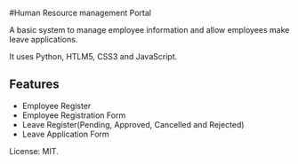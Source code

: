 #Human Resource management Portal

A basic system to manage employee information and allow employees make leave applications.

It uses Python, HTLM5, CSS3 and JavaScript.

## Features
* Employee Register
* Employee Registration Form
* Leave Register(Pending, Approved, Cancelled and Rejected)
* Leave Application Form

License: MIT.
